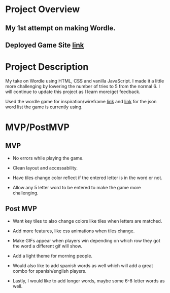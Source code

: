# Project Overview

## My 1st attempt on making Wordle.

## Deployed Game Site [link](https://mannynr.github.io/Wordle/)

# Project Description

My take on Wordle using HTML, CSS and vanilla JavaScript. I made it a little more challenging by lowering the number of tries to 5 from the normal 6. I will continue to update this project as I learn more/get feedback.

Used the wordle game for inspiration/wireframe [link](https://www.nytimes.com/games/wordle/index.html) and [link](https://github.com/Ethan-Is-Kool/all-wordle-words/blob/main/possible%20answers.json) for the json word list the game is currently using.

# MVP/PostMVP

## MVP

- No errors while playing the game.

- Clean layout and accessability.

- Have tiles change color reflect if the entered letter is in the word or not.

- Allow any 5 letter word to be entered to make the game more challenging.

## Post MVP

- Want key tiles to also change colors like tiles when letters are matched.

- Add more features, like css animations when tiles change.

- Make GIFs appear when players win depending on which row they got the word a different gif will show.

- Add a light theme for morning people.

- Would also like to add spanish words as well which will add a great combo for spanish/english players.

- Lastly, I would like to add longer words, maybe some 6-8 letter words as well.
